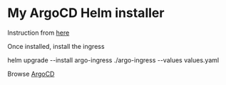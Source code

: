 # My ArgoCD Helm installer

Instruction from [here](https://www.arthurkoziel.com/setting-up-argocd-with-helm/)

Once installed, install the ingress

helm upgrade --install argo-ingress ./argo-ingress --values values.yaml

Browse [ArgoCD](https://argo.paolodenti.dev)